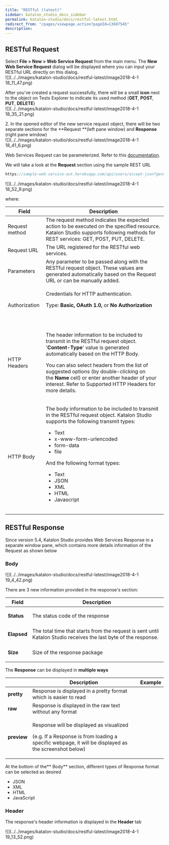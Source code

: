 ```yaml
---
title: "RESTful (latest)" 
sidebar: katalon_studio_docs_sidebar
permalink: katalon-studio/docs/restful-latest.html 
redirect_from: "/pages/viewpage.action?pageId=13697545" 
description: 
---
```

RESTful Request
---------------

Select **File > New > Web Service Request** from the main menu. The **New Web Service Request** dialog will be displayed where you can input your RESTful URL directly on this dialog.  
![](../../images/katalon-studio/docs/restful-latest/image2018-4-1 18_11_47.png)  
  
After you've created a request successfully, there will be a small **icon** next to the object on Tests Explorer to indicate its used method (**GET**, **POST**, **PUT**, **DELETE**)  
![](../../images/katalon-studio/docs/restful-latest/image2018-4-1 18_35_21.png)  
  
  

2\. In the opened editor of the new service request object, there will be two separate sections for the **Request **(left pane window) and **Response** (right pane window)  
![](../../images/katalon-studio/docs/restful-latest/image2018-4-1 18_41_6.png)

Web Services Request can be parameterized. Refer to this [documentation](https://docs.katalon.com/x/egLR).

We will take a look at the **Request** section using the sample REST URL

```groovy
https://sample-web-service-aut.herokuapp.com/api/users/accept-json?gender=MALE&age=15
```

  
![](../../images/katalon-studio/docs/restful-latest/image2018-4-1 18_52_9.png)

where:

<table><thead><tr><th><div>Field</div></th><th><div>Description</div></th></tr></thead><tbody><tr><td>Request method</td><td><span>The request method indicates the expected action to be executed on the specified resource. Katalon Studio supports following methods for REST services: GET, POST, PUT, DELETE.</span></td></tr><tr><td>Request URL</td><td>The URL registered for the RESTful web services.</td></tr><tr><td>Parameters</td><td>Any parameter to be passed along with the RESTful request object. These values are generated automatically based on the Request URL or can be manually added.</td></tr><tr><td><div><p>Authorization</p></div></td><td><div><p>Credentials for HTTP authentication.&nbsp;</p><p>Type:&nbsp;<strong>Basic, OAuth 1.0,&nbsp;</strong>or&nbsp;<strong>No Authorization</strong></p><p>&nbsp;&nbsp;&nbsp;&nbsp;</p></div></td></tr><tr><td>HTTP Headers</td><td><div><p>The header information to be included to transmit in the RESTful request object. '<strong>Content-Type</strong>' value is generated automatically based on the HTTP Body.</p><p>You can also select headers from the list of suggested options (by double-clicking on the&nbsp;<strong>Name</strong>&nbsp;cell) or enter another header of your interest. Refer to&nbsp;<a>Supported HTTP Headers</a>&nbsp;for more details.</p></div></td></tr><tr><td>HTTP Body</td><td><div><p>The body information to be included to transmit in the RESTful request object. Katalon Studio supports the following transmit types:</p><ul><li>Text</li><li>x-www-form-urlencoded</li><li>form-data</li><li>file</li></ul><p>And the following format types:</p><ul><li>Text</li><li>JSON</li><li>XML</li><li>HTML</li><li>Javascript</li></ul><p><span><img></span></p></div></td></tr></tbody></table>

RESTful Response
----------------

Since version 5.4, Katalon Studio provides Web Services Response in a separate window pane, which contains more details information of the Request as shown below

### Body

![](../../images/katalon-studio/docs/restful-latest/image2018-4-1 19_4_42.png)

There are 3 new information provided in the response's section:

<table><thead><tr><th>Field</th><th>Description</th></tr></thead><tbody><tr><td><p><strong>Status</strong></p></td><td>The status code of the response</td></tr><tr><td><p><strong>Elapsed</strong></p></td><td>The total time that starts from the request is sent until Katalon Studio receives the last byte of the response.</td></tr><tr><td><p><strong>Size</strong></p></td><td>Size of the response package</td></tr></tbody></table>

The **Response** can be displayed in **multiple ways**

<table><thead><tr><th>&nbsp;</th><th>Description</th><th>Example</th></tr></thead><tbody><tr><td><strong>pretty</strong></td><td>Response is displayed in a pretty format which is easier to read</td><td><div><p><span><img></span></p></div></td></tr><tr><td><strong>raw</strong></td><td>Response is displayed in the raw text without any format</td><td><div><p><span><img></span></p></div></td></tr><tr><td><strong>preview</strong></td><td><p>Response will be displayed as visualized</p><p>(e.g. If a Response is from loading a specific webpage, it will be displayed as the screenshot below)</p></td><td><div><p><span><img></span></p></div></td></tr></tbody></table>

  
  

At the bottom of the** Body** section, different types of Response format can be selected as desired

*   JSON
*   XML
*   HTML
*   JavaScript

### Header

The response's header information is displayed in the **Header** tab

![](../../images/katalon-studio/docs/restful-latest/image2018-4-1 19_13_52.png)